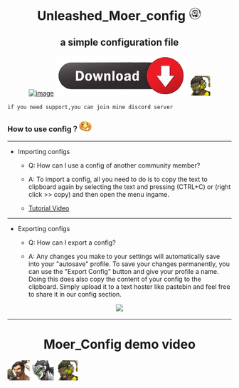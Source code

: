<div align=center>
<h1>Unleashed_Moer_config
 <img src="https://github.com/Moerre/image/blob/2a865530e11e3919a630adfcea3db2189a43b3c7/MoerLogo.png" width="30px">
 </h1>
</div>

<div align=center>
<h2>a simple configuration file</h2>
</div>

<div align=center>
 
[![image](https://discordapp.com/api/guilds/188630481301012481/widget.png?style=shield)](https://discord.gg/GvCKVegSbr)
[![image](https://github.com/Moerre/image/blob/6a73648d9a02d2e8b1b359551e8948740d4a8e08/download.png?/style=shield)](https://github.com/SkynetMoer/Unleashed_Moer_config.git)
 <a href="https://www.youtube.com/watch?v=ByyN-QgC7xo"> <img src="https://github.com/Moerre/image/blob/2a865530e11e3919a630adfcea3db2189a43b3c7/overwatch%20hero/DJ.png" width="50px"></a>

</div>

```sh-session
if you need support,you can join mine discord server
```

###   How to use config？<img src="https://github.com/Moerre/image/blob/2a865530e11e3919a630adfcea3db2189a43b3c7/%E8%A1%A8%E6%83%85%E5%8C%85/%E7%AC%91.jpg" width="30px">

****

- Importing configs 

  * Q: How can I use a config of another community member? 


  * A: To import a config, all you need to do is to copy the text to clipboard again by selecting the text and pressing (CTRL+C) or (right click >> copy) and then open the menu ingame.

  * [Tutorial Video](https://youtu.be/oQ7vUUXqPJA)  

****

- Exporting configs

  * Q: How can I export a config?


  * A: Any changes you make to your settings will automatically save into your "autosave" profile. To save your changes permanently, you can use the "Export Config" button and give your profile a name. Doing this does also copy the content of your config to the clipboard. Simply upload it to a text hoster like pastebin and feel free to share it in our config section.

<div align=center>
 <a href="https://discord.gg/GvCKVegSbr"> <img src="https://github.com/Moerre/img/blob/e46ab7e2b1fbd3bfc0466a259dacc3c8eeb56f92/UnMOer.png" width="100px"></a>
</div>

****
<div align=center>
<h1>Moer_Config demo video</h1>
</div>

<a href="https://www.youtube.com/watch?v=oQNG2IaU7W4"> <img src="https://github.com/Moerre/image/blob/ca21608c39675e1ab24e503e14a7635936001557/overwatch%20hero/%E5%8D%8A%E8%97%8F.png" width="50px"></a> 
<a href="https://www.youtube.com/watch?v=sOD3Vjn4OCc"> <img src="https://github.com/Moerre/image/blob/ca21608c39675e1ab24e503e14a7635936001557/overwatch%20hero/%E6%BA%90%E6%B0%8F.png" width="50px"></a>
<a href="https://www.youtube.com/watch?v=ByyN-QgC7xo"> <img src="https://github.com/Moerre/image/blob/2a865530e11e3919a630adfcea3db2189a43b3c7/overwatch%20hero/DJ.png" width="50px"></a>
